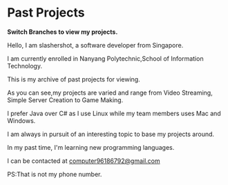 # Past Projects

**Switch Branches to view my projects.**

Hello, I am slashershot, a software developer from Singapore.

I am currently enrolled in Nanyang Polytechnic,School of Information Technology.

This is my archive of past projects for viewing.

As you can see,my projects are varied and range from Video Streaming, Simple Server Creation to Game Making.

I prefer Java over C# as I use Linux while my team members uses Mac and Windows.

I am always in pursuit of an interesting topic to base my projects around.

In my past time, I'm learning new programming languages.

I can be contacted at computer96186792@gmail.com

PS:That is not my phone number.
